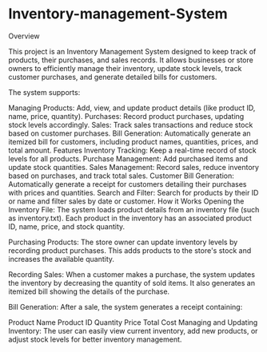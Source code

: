 # Inventory-management-System
Overview

This project is an Inventory Management System designed to keep track of products, their purchases, and sales records. It allows businesses or store owners to efficiently manage their inventory, update stock levels, track customer purchases, and generate detailed bills for customers.

The system supports:

Managing Products: Add, view, and update product details (like product ID, name, price, quantity).
Purchases: Record product purchases, updating stock levels accordingly.
Sales: Track sales transactions and reduce stock based on customer purchases.
Bill Generation: Automatically generate an itemized bill for customers, including product names, quantities, prices, and total amount.
Features
Inventory Tracking: Keep a real-time record of stock levels for all products.
Purchase Management: Add purchased items and update stock quantities.
Sales Management: Record sales, reduce inventory based on purchases, and track total sales.
Customer Bill Generation: Automatically generate a receipt for customers detailing their purchases with prices and quantities.
Search and Filter: Search for products by their ID or name and filter sales by date or customer.
How it Works
Opening the Inventory File:
The system loads product details from an inventory file (such as inventory.txt). Each product in the inventory has an associated product ID, name, price, and stock quantity.

Purchasing Products:
The store owner can update inventory levels by recording product purchases. This adds products to the store's stock and increases the available quantity.

Recording Sales:
When a customer makes a purchase, the system updates the inventory by decreasing the quantity of sold items. It also generates an itemized bill showing the details of the purchase.

Bill Generation:
After a sale, the system generates a receipt containing:

Product Name
Product ID
Quantity
Price
Total Cost
Managing and Updating Inventory:
The user can easily view current inventory, add new products, or adjust stock levels for better inventory management.
